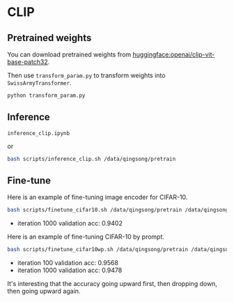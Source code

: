 # CLIP

## Pretrained weights

You can download pretrained weights from [huggingface:openai/clip-vit-base-patch32](https://huggingface.co/openai/clip-vit-base-patch32).

Then use `transform_param.py` to transform weights into `SwissArmyTransformer`.

```bash
python transform_param.py
```

## Inference

`inference_clip.ipynb`

or

```bash
bash scripts/inference_clip.sh /data/qingsong/pretrain
```

## Fine-tune

Here is an example of fine-tuning image encoder for CIFAR-10.

```bash
bash scripts/finetune_cifar10.sh /data/qingsong/pretrain /data/qingsong/dataset
```

* iteration 1000 validation acc: 0.9402

Here is an example of fine-tuning CIFAR-10 by prompt.

```bash
bash scripts/finetune_cifar10wp.sh /data/qingsong/pretrain /data/qingsong/dataset
```

* iteration 100 validation acc: 0.9568
* iteration 1000 validation acc: 0.9478

It's interesting that the accuracy going upward first, then dropping down, then going upward again.